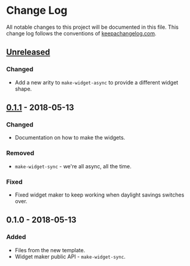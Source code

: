 # Change Log
All notable changes to this project will be documented in this file. This change log follows the conventions of [keepachangelog.com](http://keepachangelog.com/).

## [Unreleased]
### Changed
- Add a new arity to `make-widget-async` to provide a different widget shape.

## [0.1.1] - 2018-05-13
### Changed
- Documentation on how to make the widgets.

### Removed
- `make-widget-sync` - we're all async, all the time.

### Fixed
- Fixed widget maker to keep working when daylight savings switches over.

## 0.1.0 - 2018-05-13
### Added
- Files from the new template.
- Widget maker public API - `make-widget-sync`.

[Unreleased]: https://github.com/your-name/datomic-db/compare/0.1.1...HEAD
[0.1.1]: https://github.com/your-name/datomic-db/compare/0.1.0...0.1.1
